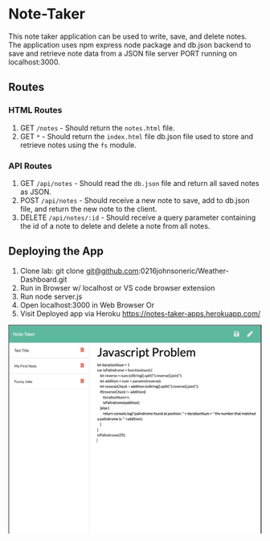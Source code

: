 # Note-Taker

This note taker application can be used to write, save, and delete notes. The application uses npm express node package and db.json backend to save and retrieve note data from a JSON file server PORT running on localhost:3000.

## Routes
### HTML Routes
1) GET `/notes` - Should return the `notes.html` file.
2) GET `*` - Should return the `index.html` file
db.json file used to store and retrieve notes using the `fs` module.

### API Routes
1) GET `/api/notes` - Should read the `db.json` file and return all saved notes as JSON.
2) POST `/api/notes` - Should receive a new note to save, add to db.json file, and return the new note to the client.
3) DELETE `/api/notes/:id` - Should receive a query parameter containing the id of a note to delete and delete a note from all notes.

## Deploying the App

1) Clone lab: git clone git@github.com:0216johnsoneric/Weather-Dashboard.git 
2) Run in Browser w/ localhost or VS code browser extension
3) Run node server.js
4) Open localhost:3000 in Web Browser
Or
1) Visit Deployed app via Heroku https://notes-taker-apps.herokuapp.com/

<img src="public/assets/css/Screen Shot 2020-10-24 at 11.09.37 AM.png"/>